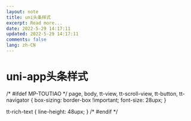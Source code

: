 ```yaml
---
layout: note
title: uni头条样式
excerpt: Read more...
date: 2022-5-29 14:17:11
updated: 2022-5-29 14:17:11
comments: false
lang: zh-CN
---
```


# uni-app头条样式

/* #ifdef MP-TOUTIAO */
  page,
  body,
  tt-view,
  tt-scroll-view,
  tt-button,
  tt-navigator {
    box-sizing: border-box !important;
    font-size: 28upx;
  }
  
  tt-rich-text {
    line-height: 48upx;
  }
  /* #endif */
  